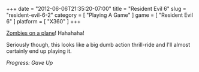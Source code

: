 +++
date = "2012-06-06T21:35:20-07:00"
title = "Resident Evil 6"
slug = "resident-evil-6-2"
category = [ "Playing A Game" ]
game = [ "Resident Evil 6" ]
platform = [ "X360" ]
+++

<a href="http://www.joystiq.com/2012/06/04/resident-evil-6-dlc-to-hit-xbox-360-first/">Zombies on a plane</a>!  Hahahaha!

Seriously though, this looks like a big dumb action thrill-ride and I'll almost certainly end up playing it.

<i>Progress: Gave Up</i>